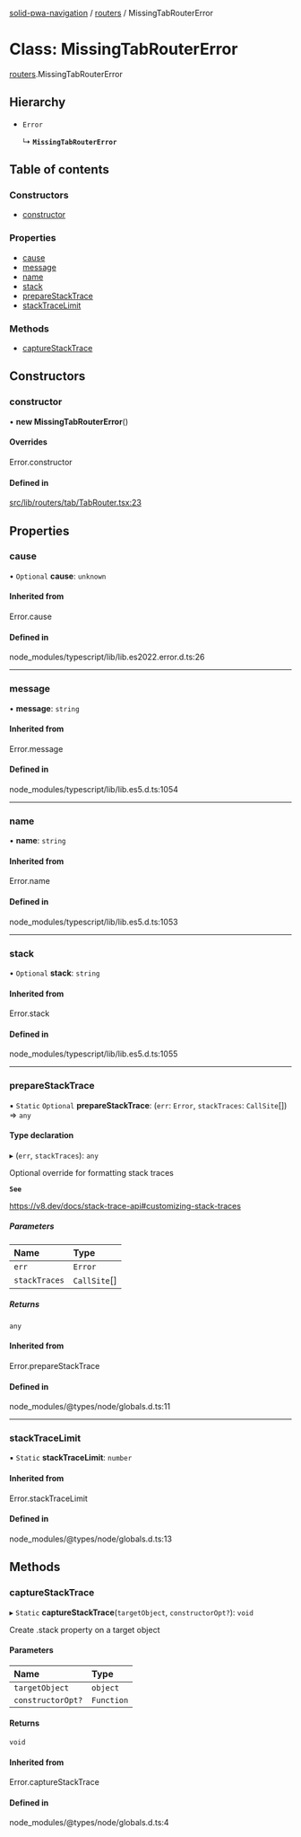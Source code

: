 [solid-pwa-navigation](../README.md) / [routers](../modules/routers.md) / MissingTabRouterError

# Class: MissingTabRouterError

[routers](../modules/routers.md).MissingTabRouterError

## Hierarchy

- `Error`

  ↳ **`MissingTabRouterError`**

## Table of contents

### Constructors

- [constructor](routers.MissingTabRouterError.md#constructor)

### Properties

- [cause](routers.MissingTabRouterError.md#cause)
- [message](routers.MissingTabRouterError.md#message)
- [name](routers.MissingTabRouterError.md#name)
- [stack](routers.MissingTabRouterError.md#stack)
- [prepareStackTrace](routers.MissingTabRouterError.md#preparestacktrace)
- [stackTraceLimit](routers.MissingTabRouterError.md#stacktracelimit)

### Methods

- [captureStackTrace](routers.MissingTabRouterError.md#capturestacktrace)

## Constructors

### constructor

• **new MissingTabRouterError**()

#### Overrides

Error.constructor

#### Defined in

[src/lib/routers/tab/TabRouter.tsx:23](https://gitlab.com/cdellacqua/solid-pwa-navigation/-/blob/main/src/lib/routers/tab/TabRouter.tsx#L23)

## Properties

### cause

• `Optional` **cause**: `unknown`

#### Inherited from

Error.cause

#### Defined in

node_modules/typescript/lib/lib.es2022.error.d.ts:26

___

### message

• **message**: `string`

#### Inherited from

Error.message

#### Defined in

node_modules/typescript/lib/lib.es5.d.ts:1054

___

### name

• **name**: `string`

#### Inherited from

Error.name

#### Defined in

node_modules/typescript/lib/lib.es5.d.ts:1053

___

### stack

• `Optional` **stack**: `string`

#### Inherited from

Error.stack

#### Defined in

node_modules/typescript/lib/lib.es5.d.ts:1055

___

### prepareStackTrace

▪ `Static` `Optional` **prepareStackTrace**: (`err`: `Error`, `stackTraces`: `CallSite`[]) => `any`

#### Type declaration

▸ (`err`, `stackTraces`): `any`

Optional override for formatting stack traces

**`See`**

https://v8.dev/docs/stack-trace-api#customizing-stack-traces

##### Parameters

| Name | Type |
| :------ | :------ |
| `err` | `Error` |
| `stackTraces` | `CallSite`[] |

##### Returns

`any`

#### Inherited from

Error.prepareStackTrace

#### Defined in

node_modules/@types/node/globals.d.ts:11

___

### stackTraceLimit

▪ `Static` **stackTraceLimit**: `number`

#### Inherited from

Error.stackTraceLimit

#### Defined in

node_modules/@types/node/globals.d.ts:13

## Methods

### captureStackTrace

▸ `Static` **captureStackTrace**(`targetObject`, `constructorOpt?`): `void`

Create .stack property on a target object

#### Parameters

| Name | Type |
| :------ | :------ |
| `targetObject` | `object` |
| `constructorOpt?` | `Function` |

#### Returns

`void`

#### Inherited from

Error.captureStackTrace

#### Defined in

node_modules/@types/node/globals.d.ts:4
